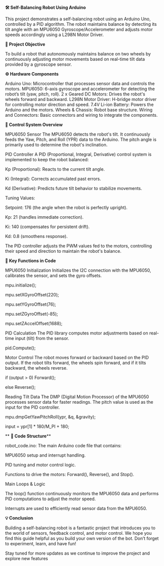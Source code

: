**🛠️ Self-Balancing Robot Using Arduino**

This project demonstrates a self-balancing robot using an Arduino Uno, controlled by a PID algorithm. The robot maintains balance by detecting its tilt angle with an MPU6050 Gyroscope/Accelerometer and adjusts motor speeds accordingly using a L298N Motor Driver.

**🚩 Project Objective**

To build a robot that autonomously maintains balance on two wheels by continuously adjusting motor movements based on real-time tilt data provided by a gyroscope sensor.

**⚙️ Hardware Components**

Arduino Uno: Microcontroller that processes sensor data and controls the motors.
MPU6050: 6-axis gyroscope and accelerometer for detecting the robot’s tilt (yaw, pitch, roll).
2 x Geared DC Motors: Drives the robot's wheels forward and backward.
L298N Motor Driver: H-bridge motor driver for controlling motor direction and speed.
7.4V Li-ion Battery: Powers the Arduino and the motors.
Wheels & Chassis: Robot base structure.
Wiring and Connectors: Basic connectors and wiring to integrate the components.


**🧠 Control System Overview**

MPU6050 Sensor
The MPU6050 detects the robot's tilt. It continuously feeds the Yaw, Pitch, and Roll (YPR) data to the Arduino. The pitch angle is primarily used to determine the robot's inclination.

PID Controller
A PID (Proportional, Integral, Derivative) control system is implemented to keep the robot balanced:

Kp (Proportional): Reacts to the current tilt angle.

Ki (Integral): Corrects accumulated past errors.

Kd (Derivative): Predicts future tilt behavior to stabilize movements.

Tuning Values:

Setpoint: 176 (the angle when the robot is perfectly upright).

Kp: 21 (handles immediate correction).

Ki: 140 (compensates for persistent drift).

Kd: 0.8 (smoothens response).

The PID controller adjusts the PWM values fed to the motors, controlling their speed and direction to maintain the robot's balance.


**🔑 Key Functions in Code**


MPU6050 Initialization Initializes the I2C connection with the MPU6050, calibrates the sensor, and sets the gyro offsets.


mpu.initialize();

mpu.setXGyroOffset(220);

mpu.setYGyroOffset(76);

mpu.setZGyroOffset(-85);

mpu.setZAccelOffset(1688);

PID Calculation The PID library computes motor adjustments based on real-time input (tilt) from the sensor.



pid.Compute();

Motor Control The robot moves forward or backward based on the PID output. If the robot tilts forward, the wheels spin forward, and if it tilts backward, the wheels reverse.


if (output > 0) Forward();

else Reverse();

Reading Tilt Data The DMP (Digital Motion Processor) of the MPU6050 processes sensor data for faster readings. The pitch value is used as the input for the PID controller.


mpu.dmpGetYawPitchRoll(ypr, &q, &gravity);

input = ypr[1] * 180/M_PI + 180;


**
**🧩 Code Structure****

robot_code.ino: The main Arduino code file that contains:

MPU6050 setup and interrupt handling.

PID tuning and motor control logic.

Functions to drive the motors: Forward(), Reverse(), and Stop().

Main Loops & Logic

The loop() function continuously monitors the MPU6050 data and performs PID computations to adjust the motor speed.

Interrupts are used to efficiently read sensor data from the MPU6050.

**💡 Conclusion**

Building a self-balancing robot is a fantastic project that introduces you to the world of sensors, feedback control, and motor control. We hope you find this guide helpful as you build your own version of the bot. Don’t forget to experiment, learn, and have fun!

Stay tuned for more updates as we continue to improve the project and explore new features
